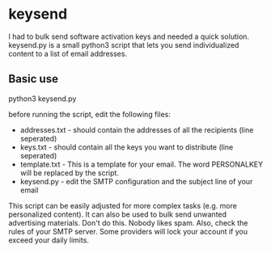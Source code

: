 keysend
=======
I had to bulk send software activation keys and needed a quick solution. keysend.py is a small python3 script that lets you send individualized content to a list of email addresses.

Basic use
---------
python3 keysend.py

before running the script, edit the following files:
* addresses.txt - should contain the addresses of all the recipients (line seperated)
* keys.txt - should contain all the keys you want to distribute (line seperated)
* template.txt - This is a template for your email. The word PERSONALKEY will be replaced by the script.
* keysend.py - edit the SMTP configuration and the subject line of your email

This script can be easily adjusted for more complex tasks (e.g. more personalized content). It can also be used to bulk send unwanted advertising materials. Don't do this. Nobody likes spam. Also, check the rules of your SMTP server. Some providers will lock your account if you exceed your daily limits.

